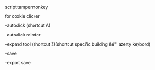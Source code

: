 script tampermonkey

for cookie clicker


-autoclick (shortcut A)

-autoclick reinder

-expand tool (shortcut Z)(shortcut specific building &é"' azerty keybord)

-save

-export save

